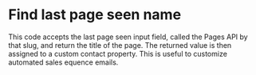 # Find last page seen name

This code accepts the last page seen input field, called the Pages API by that slug, and return the title of the page.
The returned value is then assigned to a custom contact property.
This is useful to customize automated sales equence emails.
